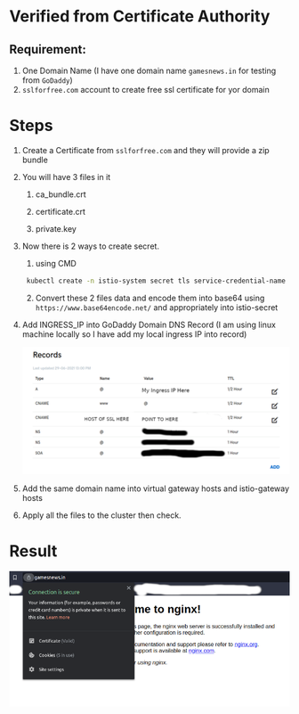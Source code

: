 # Verified from Certificate Authority

## Requirement:

1. One Domain Name (I have one domain name `gamesnews.in` for testing from `GoDaddy`)
2. `sslforfree.com` account to create free ssl certificate for yor domain

# Steps

1. Create a Certificate from `sslforfree.com` and they will provide a zip bundle

2. You will have 3 files in it

   1. ca_bundle.crt

   2. certificate.crt

   3. private.key

3. Now there is 2 ways to create secret.

   1. using CMD

   ```sh
    kubectl create -n istio-system secret tls service-credential-name --key=certificate.key --cert=private.key.crt
   ```

   2. Convert these 2 files data and encode them into base64 using `https://www.base64encode.net/` and appropriately into istio-secret

4. Add INGRESS_IP into GoDaddy Domain DNS Record (I am using linux machine locally so I have add my local ingress IP into record)

   ![image16](../../images/image16.JPG)

5. Add the same domain name into virtual gateway hosts and istio-gateway hosts

6. Apply all the files to the cluster then check.

# Result

![image15](../../images/image15.JPG)
